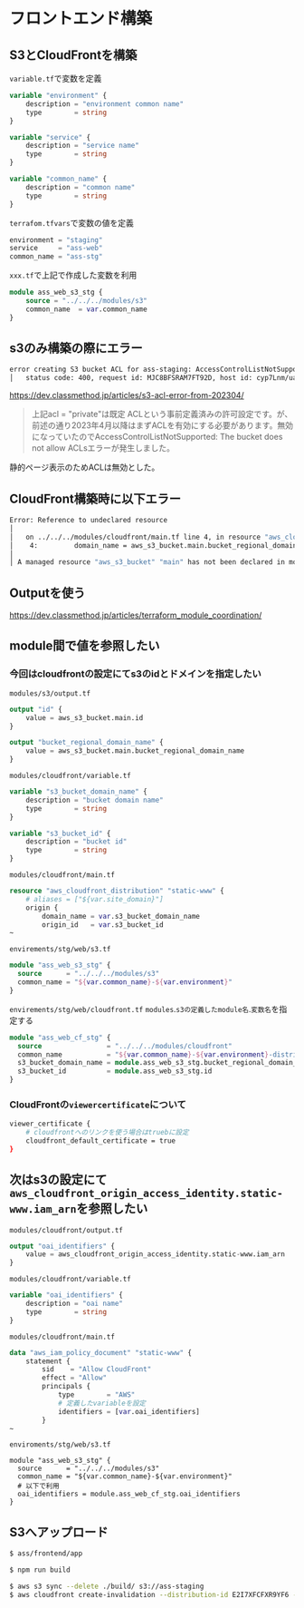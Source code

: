 # フロントエンド構築

## S3とCloudFrontを構築

`variable.tf`で変数を定義
```terraform
variable "environment" {
    description = "environment common name"
    type        = string
}

variable "service" {
    description = "service name"
    type        = string
}

variable "common_name" {
    description = "common name"
    type        = string
}
```


`terrafom.tfvars`で変数の値を定義
```terraform
environment = "staging"
service     = "ass-web"
common_name = "ass-stg"
```

`xxx.tf`で上記で作成した変数を利用
```terraform
module ass_web_s3_stg {
    source = "../../../modules/s3"
    common_name  = var.common_name
}
```

## s3のみ構築の際にエラー
```bash
error creating S3 bucket ACL for ass-staging: AccessControlListNotSupported: The bucket does not allow ACLs
│ 	status code: 400, request id: MJC8BFSRAM7FT92D, host id: cyp7Lnm/uaEy56YBVnFZ6LUPZLJHw/+f56Tr1zOaOjvz23i5kd2r37LbiXHp5KxJutV2PZgNuhvvVobSEkTTtA==
```

https://dev.classmethod.jp/articles/s3-acl-error-from-202304/
> 上記acl = "private"は既定 ACLという事前定義済みの許可設定です。が、前述の通り2023年4月以降はまずACLを有効にする必要があります。無効になっていたのでAccessControlListNotSupported: The bucket does not allow ACLsエラーが発生しました。

静的ページ表示のためACLは無効とした。

## CloudFront構築時に以下エラー
```bash
Error: Reference to undeclared resource
│
│   on ../../../modules/cloudfront/main.tf line 4, in resource "aws_cloudfront_distribution" "static-www":
│    4:         domain_name = aws_s3_bucket.main.bucket_regional_domain_name
│
│ A managed resource "aws_s3_bucket" "main" has not been declared in module.ass_web_cf_stg.
```

## Outputを使う
https://dev.classmethod.jp/articles/terraform_module_coordination/

## module間で値を参照したい

### 今回はcloudfrontの設定にてs3のidとドメインを指定したい
`modules/s3/output.tf`
```terraform
output "id" {
    value = aws_s3_bucket.main.id
}

output "bucket_regional_domain_name" {
    value = aws_s3_bucket.main.bucket_regional_domain_name
}
```

`modules/cloudfront/variable.tf`
```terraform
variable "s3_bucket_domain_name" {
    description = "bucket domain name"
    type        = string
}

variable "s3_bucket_id" {
    description = "bucket id"
    type        = string
}
```

`modules/cloudfront/main.tf`
```terraform
resource "aws_cloudfront_distribution" "static-www" {
    # aliases = ["${var.site_domain}"]
    origin {
        domain_name = var.s3_bucket_domain_name
        origin_id   = var.s3_bucket_id
~
```

`envirements/stg/web/s3.tf`
```terraform
module "ass_web_s3_stg" {
  source      = "../../../modules/s3"
  common_name = "${var.common_name}-${var.environment}"
}
```

`envirements/stg/web/cloudfront.tf`
`modules`.`s3の定義したmodule名`.`変数名`を指定する
```terraform
module "ass_web_cf_stg" {
  source                = "../../../modules/cloudfront"
  common_name           = "${var.common_name}-${var.environment}-distribusion"
  s3_bucket_domain_name = module.ass_web_s3_stg.bucket_regional_domain_name
  s3_bucket_id          = module.ass_web_s3_stg.id
}
```

### CloudFrontの`viewercertificate`について

```bash
viewer_certificate {
    # cloudfrontへのリンクを使う場合はtruebに設定
    cloudfront_default_certificate = true
}
```
## 次はs3の設定にて`aws_cloudfront_origin_access_identity.static-www.iam_arn`を参照したい
`modules/cloudfront/output.tf`
```terraform
output "oai_identifiers" {
    value = aws_cloudfront_origin_access_identity.static-www.iam_arn
}
```

`modules/cloudfront/variable.tf`
```terraform
variable "oai_identifiers" {
    description = "oai name"
    type        = string
}
```

`modules/cloudfront/main.tf`
```terraform
data "aws_iam_policy_document" "static-www" {
    statement {
        sid    = "Allow CloudFront"
        effect = "Allow"
        principals {
            type        = "AWS"
            # 定義したvariableを設定
            identifiers = [var.oai_identifiers]
        }
~
```

`enviroments/stg/web/s3.tf`
```terradform
module "ass_web_s3_stg" {
  source      = "../../../modules/s3"
  common_name = "${var.common_name}-${var.environment}"
  # 以下で利用
  oai_identifiers = module.ass_web_cf_stg.oai_identifiers
}
```

## S3へアップロード

```bash
$ ass/frontend/app

$ npm run build
```

```bash
$ aws s3 sync --delete ./build/ s3://ass-staging
$ aws cloudfront create-invalidation --distribution-id E2I7XFCFXR9YF6 --paths "/*"
```

